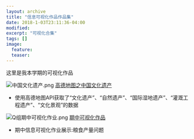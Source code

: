 ```yaml
---
layout: archive
title: "信息可视化作品作品集"
date: 2018-1-03T23:11:36-04:00
modified:
excerpt: "可视化合集"
tags: []
image: 
  feature:
  teaser:
---
```

这里是我本学期的可视化作品

![中国文化遗产.png](https://s1.ax1x.com/2018/01/06/pEiUnP.jpg)
[高德地图之中国文化遗产](https://public.tableau.com/profile/.66254424#!/vizhome/1_5336/1_1)
-  使用高德地图API获取了“文化遗产”、“自然遗产”、“国际湿地遗产”、“灌溉工程遗产”、“文化景观”的数据

![Q组期中可视化作业.png](https://s1.ax1x.com/2018/01/06/pEiUnP.jpg)
[期中可视化作品](https://Amadues.github.io/infovis/O组可视化作品/)
-  期中信息可视化作业展示:粮食产量问题

